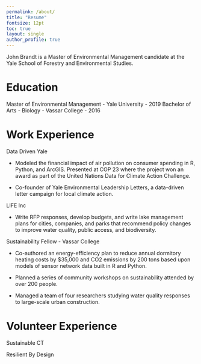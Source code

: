 ```yaml
---
permalink: /about/
title: "Resume"
fontsize: 12pt
toc: true
layout: single
author_profile: true
---
```


John Brandt is a Master of Environmental Management candidate at the Yale School of Forestry and Environmental Studies.

# Education

Master of Environmental Management - Yale University - 2019
Bachelor of Arts - Biology - Vassar College - 2016

# Work Experience

Data Driven Yale

* Modeled the financial impact of air pollution on consumer spending in R, Python, and ArcGIS. Presented at COP 23 where the project won an award as part of the United Nations Data for Climate Action Challenge.

* Co-founder of Yale Environmental Leadership Letters, a data-driven letter campaign for local climate action.


LIFE Inc

* Write RFP responses, develop budgets, and write lake management plans for cities, companies, and parks that recommend policy changes to improve water quality, public access, and biodiversity.


Sustainability Fellow - Vassar College

* Co-authored an energy-efficiency plan to reduce annual dormitory heating costs by $35,000 and CO2 emissions by 200 tons based upon models of sensor network data built in R and Python.

* Planned a series of community workshops on sustainability attended by over 200 people.

* Managed a team of four researchers studying water quality responses to large-scale urban construction.



# Volunteer Experience

Sustainable CT

Resilient By Design
